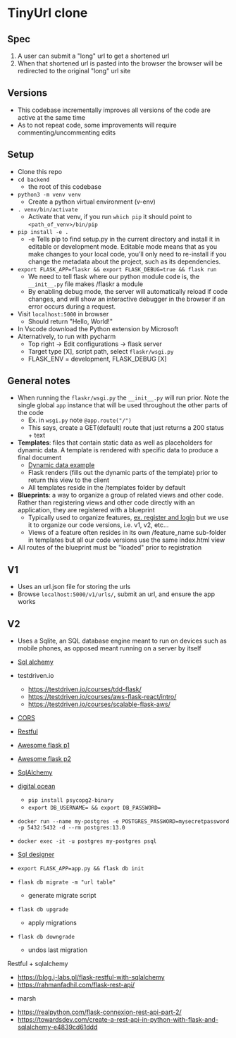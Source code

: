 # TinyUrl clone

## Spec

1. A user can submit a "long" url to get a shortened url
2. When that shortened url is pasted into the browser the browser will be redirected to the original "long" url site

## Versions

- This codebase incrementally improves all versions of the code are active at the same time
- As to not repeat code, some improvements will require commenting/uncommenting edits

## Setup

- Clone this repo
- `cd backend`
  - the root of this codebase
- `python3 -m venv venv`
  - Create a python virtual environment (v-env)
- `. venv/bin/activate`
  - Activate that venv, if you run `which pip` it should point to `<path_of_venv>/bin/pip`
- `pip install -e .`
  - -e Tells pip to find setup.py in the current directory and install it in editable or development mode. Editable mode means that as you make changes to your local code, you’ll only need to re-install if you change the metadata about the project, such as its dependencies.
- `export FLASK_APP=flaskr && export FLASK_DEBUG=true && flask run`
  - We need to tell flask where our python module code is, the `__init__.py` file makes /flaskr a module
  - By enabling debug mode, the server will automatically reload if code changes, and will show an interactive debugger in the browser if an error occurs during a request.
- Visit `localhost:5000` in browser
  - Should return "Hello, World!"
- In Vscode download the Python extension by Microsoft
- Alternatively, to run with pycharm
  - Top right -> Edit configurations -> flask server
  - Target type [X], script path, select `flaskr/wsgi.py`
  - FLASK_ENV = development, FLASK_DEBUG [X]

## General notes

- When running the `flaskr/wsgi.py` the `__init__.py` will run prior. Note the single global `app` instance that will be used throughout the other parts of the code
  - Ex. in `wsgi.py` note `@app.route("/")`
  - This says, create a GET(default) route that just returns a 200 status + text
- **Templates**: files that contain static data as well as placeholders for dynamic data. A template is rendered with specific data to produce a final document
  - [Dynamic data example](https://flask.palletsprojects.com/en/2.2.x/tutorial/templates/#id1)
  - Flask renders (fills out the dynamic parts of the template) prior to return this view to the client
  - All templates reside in the /templates folder by default
- **Blueprints**: a way to organize a group of related views and other code. Rather than registering views and other code directly with an application, they are registered with a blueprint
  - Typically used to organize features, [ex. register and login](https://flask.palletsprojects.com/en/2.2.x/tutorial/views/) but we use it to organize our code versions, i.e. v1, v2, etc...
  - Views of a feature often resides in its own /feature_name sub-folder in templates but all our code versions use the same index.html view
- All routes of the blueprint must be "loaded" prior to registration

## V1

- Uses an url.json file for storing the urls
- Browse `localhost:5000/v1/urls/`, submit an url, and ensure the app works

## V2

- Uses a Sqlite, an SQL database engine meant to run on devices such as mobile phones, as opposed meant running on a server by itself

- [Sql alchemy](https://www.compose.com/articles/using-postgresql-through-sqlalchemy/)
- testdriven.io
  - https://testdriven.io/courses/tdd-flask/
  - https://testdriven.io/courses/aws-flask-react/intro/
  - https://testdriven.io/courses/scalable-flask-aws/
- [CORS](https://flask-cors.readthedocs.io/en/latest/)
- [Restful](https://flask-restful.readthedocs.io/en/latest/quickstart.html)
- [Awesome flask p1](https://github.com/humiaozuzu/awesome-flask)
- [Awesome flask p2](https://github.com/mjhea0/awesome-flask)
- [SqlAlchemy](https://realpython.com/flask-by-example-part-2-postgres-sqlalchemy-and-alembic/)
- [digital ocean](https://www.digitalocean.com/community/tutorials/how-to-use-a-postgresql-database-in-a-flask-application)
  - `pip install psycopg2-binary`
  - `export DB_USERNAME= && export DB_PASSWORD=`
- `docker run --name my-postgres -e POSTGRES_PASSWORD=mysecretpassword -p 5432:5432 -d --rm postgres:13.0`
- `docker exec -it -u postgres my-postgres psql`

- [Sql designer](https://ondras.zarovi.cz/sql/demo/)
- `export FLASK_APP=app.py && flask db init`
- `flask db migrate -m "url table"`
  - generate migrate script
- `flask db upgrade`
  - apply migrations
- `flask db downgrade`
  - undos last migration

Restful + sqlalchemy

- https://blog.j-labs.pl/flask-restful-with-sqlalchemy
- https://rahmanfadhil.com/flask-rest-api/

* marsh

- https://realpython.com/flask-connexion-rest-api-part-2/
- https://towardsdev.com/create-a-rest-api-in-python-with-flask-and-sqlalchemy-e4839cd61ddd
